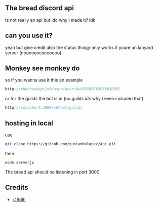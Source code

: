 ## The bread discord api
ts not really an api but idc
why i made it? idk
## can you use it?
yeah but give credit also the status thingy only works if youre on lanyard server (noooooooooooooo)
## Monkey see monkey do
so if you wanna use it this an example

```js
http://thebreadapi/v0/user/userid=958708562035638362
```
or for the guilds the bot is in (no guilds idk why i even included that)
```js
http://localhost:3000/v0/bot/guilds
```
## hosting in local
use 
```bash
git clone https://github.com/gustambolopez/Api.git
```
then
```bash
node serverjs
```
The bread api should be listening in port 3000
## Credits
- [s16dih](https://github.com/gustambolopez)